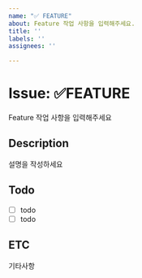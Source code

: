 ```yaml
---
name: "✅ FEATURE"
about: Feature 작업 사항을 입력해주세요.
title: ''
labels: ''
assignees: ''

---
```


# Issue: ✅FEATURE

Feature 작업 사항을 입력해주세요
</br>

## Description
설명을 작성하세요

## Todo
- [ ] todo
- [ ] todo

## ETC
기타사항
